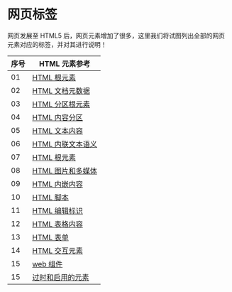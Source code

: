 # 网页标签

网页发展至 HTML5 后，网页元素增加了很多，这里我们将试图列出全部的网页元素对应的标签，并对其进行说明！

| 序号 | HTML 元素参考                                      |
| ---- | -------------------------------------------------- |
| 01   | [HTML 根元素](./tags/01-html根元素.md)             |
| 02   | [HTML 文档元数据](./tags/02-html文档元数据.md)     |
| 03   | [HTML 分区根元素](./tags/03-html分区根元素.md)     |
| 04   | [HTML 内容分区](./tags/04-html内容分区.md)         |
| 05   | [HTML 文本内容](./tags/05-html文本内容.md)         |
| 06   | [HTML 内联文本语义](./tags/06-html内联文本语义.md) |
| 07   | [HTML 根元素](./tags/07-html根元素.md)             |
| 08   | [HTML 图片和多媒体](./tags/08-html图片和多媒体.md) |
| 09   | [HTML 内嵌内容](./tags/09-html内嵌内容.md)         |
| 10   | [HTML 脚本](./tags/10-html脚本.md)                 |
| 11   | [HTML 编辑标识](./tags/11-html编辑标识.md)         |
| 12   | [HTML 表格内容](./tags/12-html表格内容.md)         |
| 13   | [HTML 表单](./tags/13-html表单.md)                 |
| 14   | [HTML 交互元素](./tags/14-html交互元素.md)         |
| 15   | [web 组件](./tags/15-web组件.md)                   |
| 15   | [过时和启用的元素](./tags/16-过时和启用的元素.md)  |
